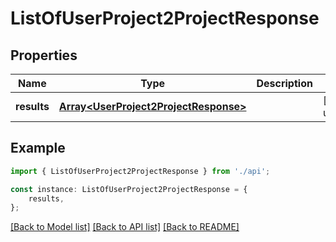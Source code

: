 # ListOfUserProject2ProjectResponse


## Properties

Name | Type | Description | Notes
------------ | ------------- | ------------- | -------------
**results** | [**Array&lt;UserProject2ProjectResponse&gt;**](UserProject2ProjectResponse.md) |  | [default to undefined]

## Example

```typescript
import { ListOfUserProject2ProjectResponse } from './api';

const instance: ListOfUserProject2ProjectResponse = {
    results,
};
```

[[Back to Model list]](../README.md#documentation-for-models) [[Back to API list]](../README.md#documentation-for-api-endpoints) [[Back to README]](../README.md)
